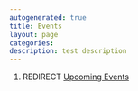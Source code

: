 ```yaml
---
autogenerated: true
title: Events
layout: page
categories: 
description: test description
---
```


1.  REDIRECT [Upcoming Events](Upcoming_Events)
